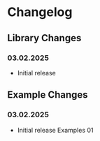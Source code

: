 # Changelog

## Library Changes

### 03.02.2025

- Initial release

## Example Changes

### 03.02.2025

- Initial release Examples 01
